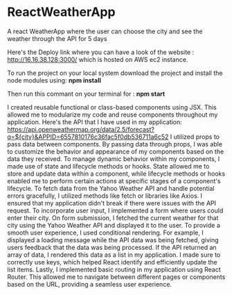 # ReactWeatherApp
A react WeatherApp where the user can choose the city and see the weather through the API for 5 days

Here's the Deploy link where you can have a look of the website : http://16.16.38.128:3000/
which is hosted on AWS ec2 instance.

To run the project on your local system download the project and install the node modules using:  **npm install**

Then run this commant on your terminal for  : **npm start**

I created reusable functional or class-based components using JSX. This allowed me to modularize my code and reuse components throughout my application.
Here's the API that I have used in my application: https://api.openweathermap.org/data/2.5/forecast?q=${city}&APPID=6557810176c36fac5f0db536711a6c52
I utilized props to pass data between components. By passing data through props, I was able to customize the behavior and appearance of my components based on the data they received.
To manage dynamic behavior within my components, I made use of state and lifecycle methods or hooks. State allowed me to store and update data within a component, while lifecycle methods or hooks enabled me to perform certain actions at specific stages of a component's lifecycle.
To fetch data from the Yahoo Weather API and handle potential errors gracefully, I utilized methods like fetch or libraries like Axios. I ensured that my application didn't break if there were issues with the API request.
To incorporate user input, I implemented a form where users could enter their city. On form submission, I fetched the current weather for that city using the Yahoo Weather API and displayed it to the user.
To provide a smooth user experience, I used conditional rendering. For example, I displayed a loading message while the API data was being fetched, giving users feedback that the data was being processed.
If the API returned an array of data, I rendered this data as a list in my application. I made sure to correctly use keys, which helped React identify and efficiently update the list items.
Lastly, I implemented basic routing in my application using React Router. This allowed me to navigate between different pages or components based on the URL, providing a seamless user experience.
